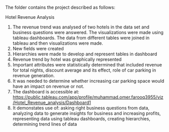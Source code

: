 The folder contains the project described as follows:

Hotel Revenue Analysis

1. The revenue trend was analysed of two hotels in the data set and business questions were answered. The visualizations were made using tableau dashboards. The data from different tables were joined in tableau and then visualizations were made.
2. New fields were created
3. Hierarchies were made to develop and represent tables in dashboard
4. Revenue trend by hotel was graphically represented
5. Important attributes were statistically determined that included revenue for total nights, discount average and its effect, role of car parking in revenue generation.
6. It was needed to determine whether increasing car parking space would have an impact on revenue or not.
7. The dashboard is accessible at: https://public.tableau.com/app/profile/muhammad.omer.farooq3955/viz/Hotel_Revenue_analysis/Dashboard1
8. It demonstates use of: asking right business questions from data, analyzing data to generate insights for business and increasing profits, representing data using tableau dashboards, creating hierarchies, determining trend lines of data
